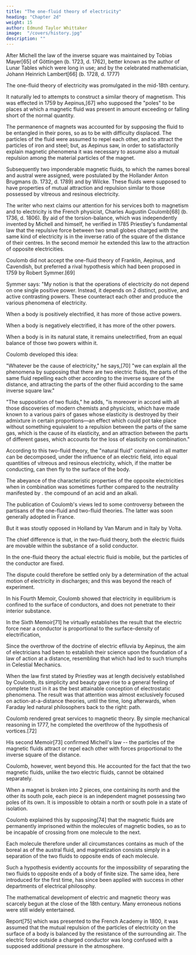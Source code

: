 ```yaml
---
title: "The one-fluid theory of electricity"
heading: "Chapter 2d"
weight: 15
author: Edmund Taylor Whittaker
image:  "/covers/history.jpg"
description: ""
---
```



After Michell the law of the inverse square was maintained by Tobias Mayer[65] of Göttingen (b. 1723, d. 1762), better known as the author of Lunar Tables which were long in use; and by the celebrated mathematician, Johann Heinrich Lambert[66] (b. 1728, d. 1777)

The one-fluid theory of electricity was promulgated in the mid-18th century.

It naturally led to attempts to construct a similar theory of magnetism. This was effected in 1759 by Aepinus,[67] who supposed the "poles" to be places at which a magnetic fluid was present in amount exceeding or falling short of the normal quantity. 

The permanence of magnets was accounted for by supposing the fluid to be entangled in their pores, so as to be with difficulty displaced. The particles of the fluid were assumed to repel each other, and to attract the particles of iron and steel; but, as Aepinus saw, in order to satisfactorily explain magnetic phenomena it was necessary to assume also a mutual repulsion among the material particles of the magnet.

Subsequently two imponderable magnetic fluids, to which the names boreal and austral were assigned, were postulated by the Hollander Anton Brugmans (b. 1732, d. 1789) and by Wilcke. These fluids were supposed to have properties of mutual attraction and repulsion similar to those possessed by vitreous and resinous electricity.

The writer who next claims our attention for his services both to magnetism and to electricity is the French physicist, Charles Augustin Coulomb[68] (b. 1736, d. 1806). By aid of the torsion-balance, which was independently invented by Michell and himself, he verified in 1785 Priestley's fundamental law that the repulsive force between two small globes charged with the same kind of electricity is in the inverse ratio of the square of the distance of their centres. In the second memoir he extended this law to the attraction of opposite electricities.

Coulomb did not accept the one-fluid theory of Franklin, Aepinus, and Cavendish, but preferred a rival hypothesis which had been proposed in 1759 by Robert Symmer.[69] 

Symmer says: "My notion is that the operations of electricity do not depend on one single positive power. Instead, it depends on 2 distinct, positive, and active contrasting powers. These counteract each other and produce the various phenomena of electricity.

When a body is positively electrified, it has more of those active powers.

When a body is negatively electrified, it has more of the other powers. 

When a body is in its natural state, it remains unelectrified, from an equal balance of those two powers within it.

<!--  is not simply that it is possessed of a larger share of electric matter than in a natural state. When it is negatively electrified, of a less. 

; but that, in the former case, it is possessed of a larger portion of one, and in the latter, of a larger portion of the other; while a body " -->

Coulomb developed this idea: 

"Whatever be the cause of electricity," he says,[70] "we can explain all the phenomena by supposing that there are two electric fluids, the parts of the same fluid repelling each other according to the inverse square of the distance, and attracting the parts of the other fluid according to the same inverse square law." 

"The supposition of two fluids," he adds, "is moreover in accord with all those discoveries of modern chemists and physicists, which have made known to a various pairs of gases whose elasticity is destroyed by their admixture in certain proportions—an effect which could pot take place without something equivalent to a repulsion between the parts of the same gas, which is the cause of its elasticity, and an attraction between the parts of different gases, which accounts for the loss of elasticity on combination."

According to this two-fluid theory, the "natural fluid" contained in all matter can be decomposed, under the influence of an electric field, into equal quantities of vitreous and resinous electricity, which, if the matter be conducting, can then fly to the surface of the body.

The abeyance of the characteristic properties of the opposite electricities when in combination was sometimes further compared to the neutrality manifested by . the compound of an acid and an alkali.

The publication of Coulomb's views led to some controversy between the partisans of the one-fluid and two-fluid theories. The latter was soon generally adopted in France. 

But it was stoutly opposed in Holland by Van Marum and in Italy by Volta. 

The chief difference is that, in the two-fluid theory, both the electric fluids are movable within the substance of a solid conductor.

In the one-fluid theory the actual electric fluid is mobile, but the particles of the conductor are fixed. 

The dispute could therefore be settled only by a determination of the actual motion of electricity in discharges; and this was beyond the reach of experiment.

In his Fourth Memoir, Coulomb showed that electricity in equilibrium is confined to the surface of conductors, and does not penetrate to their interior substance.

In the Sixth Memoir[71] he virtually establishes the result that the electric force near a conductor is proportional to the surface-density of electrification,

Since the overthrow of the doctrine of electric eflluvia by Aepinus, the aim of electricians had been to establish their science upon the foundation of a law of action at a distance, resembling that which had led to such triumphs in Celestial Mechanics.

When the law first stated by Priestley was at length decisively established by Coulomb, its simplicity and beauty gave rise to a general feeling of complete trust in it as the best attainable conception of electrostatic phenomena. The result was that attention was almost exclusively focused on action-at-a-distance theories, until the time, long afterwards, when Faraday led natural philosophers back to the right: path.

Coulomb rendered great services to magnetic theory. By simple mechanical reasoning in 1777, he completed the overthrow of the hypothesis of vortices.[72]

His second Memoir[73]  confirmed Michell's law -- the particles of the magnetic fluids attract or repel each other with forces proportional to the inverse square of the distance. 

Coulomb, however, went beyond this. He accounted for the fact that the two magnetic fluids, unlike the two electric fluids, cannot be obtained separately. 

When a magnet is broken into 2 pieces, one containing its north and the other its south pole, each piece is an independent magnet possessing two poles of its own. It is impossible to obtain a north or south pole in a state of isolation. 

Coulomb explained this by supposing[74] that the magnetic fluids are permanently imprisoned within the molecules of magnetic bodies, so as to be incapable of crossing from one molecule to the next. 

Each molecule therefore under all circumstances contains as much of the boreal as of the austral fluid, and magnetization consists simply in a separation of the two fluids to opposite ends of each molecule. 

Such a hypothesis evidently accounts for the impossibility of separating the two fluids to opposite ends of a body of finite size. The same idea, here introduced for the first time, has since been applied with success in other departments of electrical philosophy.

The mathematical development of electric and magnetic theory was scarcely begun at the close of the 18th century. Many erroneous notions were still widely entertained. 

Report[75] which was presented to the French Academy in 1800, it was assumed that the mutual repulsion of the particles of electricity on the surface of a body is balanced by the resistance of the surrounding air. The electric force outside a charged conductor was long confused with a supposed additional pressure in the atmosphere.
